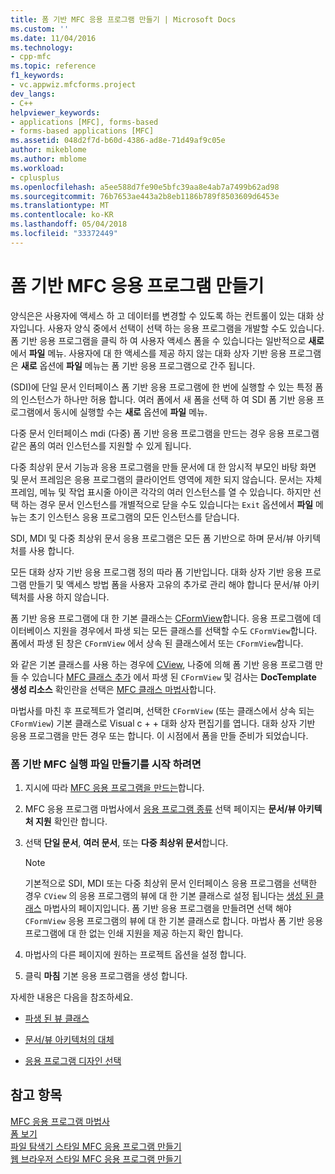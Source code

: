 ```yaml
---
title: 폼 기반 MFC 응용 프로그램 만들기 | Microsoft Docs
ms.custom: ''
ms.date: 11/04/2016
ms.technology:
- cpp-mfc
ms.topic: reference
f1_keywords:
- vc.appwiz.mfcforms.project
dev_langs:
- C++
helpviewer_keywords:
- applications [MFC], forms-based
- forms-based applications [MFC]
ms.assetid: 048d2f7d-b60d-4386-ad8e-71d49af9c05e
author: mikeblome
ms.author: mblome
ms.workload:
- cplusplus
ms.openlocfilehash: a5ee588d7fe90e5bfc39aa8e4ab7a7499b62ad98
ms.sourcegitcommit: 76b7653ae443a2b8eb1186b789f8503609d6453e
ms.translationtype: MT
ms.contentlocale: ko-KR
ms.lasthandoff: 05/04/2018
ms.locfileid: "33372449"
---
```

# <a name="creating-a-forms-based-mfc-application"></a>폼 기반 MFC 응용 프로그램 만들기
양식은은 사용자에 액세스 하 고 데이터를 변경할 수 있도록 하는 컨트롤이 있는 대화 상자입니다. 사용자 양식 중에서 선택이 선택 하는 응용 프로그램을 개발할 수도 있습니다. 폼 기반 응용 프로그램을 클릭 하 여 사용자 액세스 폼을 수 있습니다는 일반적으로 **새로** 에서 **파일** 메뉴. 사용자에 대 한 액세스를 제공 하지 않는 대화 상자 기반 응용 프로그램은 **새로** 옵션에 **파일** 메뉴는 폼 기반 응용 프로그램으로 간주 됩니다.  
  
 (SDI)에 단일 문서 인터페이스 폼 기반 응용 프로그램에 한 번에 실행할 수 있는 특정 폼의 인스턴스가 하나만 허용 합니다. 여러 폼에서 새 폼을 선택 하 여 SDI 폼 기반 응용 프로그램에서 동시에 실행할 수는 **새로** 옵션에 **파일** 메뉴.  
  
 다중 문서 인터페이스 mdi (다중) 폼 기반 응용 프로그램을 만드는 경우 응용 프로그램 같은 폼의 여러 인스턴스를 지원할 수 있게 됩니다.  
  
 다중 최상위 문서 기능과 응용 프로그램을 만들 문서에 대 한 암시적 부모인 바탕 화면 및 문서 프레임은 응용 프로그램의 클라이언트 영역에 제한 되지 않습니다. 문서는 자체 프레임, 메뉴 및 작업 표시줄 아이콘 각각의 여러 인스턴스를 열 수 있습니다. 하지만 선택 하는 경우 문서 인스턴스를 개별적으로 닫을 수도 있습니다는 `Exit` 옵션에서 **파일** 메뉴는 초기 인스턴스 응용 프로그램의 모든 인스턴스를 닫습니다.  
  
 SDI, MDI 및 다중 최상위 문서 응용 프로그램은 모든 폼 기반으로 하며 문서/뷰 아키텍처를 사용 합니다.  
  
 모든 대화 상자 기반 응용 프로그램 정의 따라 폼 기반입니다. 대화 상자 기반 응용 프로그램 만들기 및 액세스 방법 폼을 사용자 고유의 추가로 관리 해야 합니다 문서/뷰 아키텍처를 사용 하지 않습니다.  
  
 폼 기반 응용 프로그램에 대 한 기본 클래스는 [CFormView](../../mfc/reference/cformview-class.md)합니다. 응용 프로그램에 데이터베이스 지원을 경우에서 파생 되는 모든 클래스를 선택할 수도 `CFormView`합니다. 폼에서 파생 된 창은 `CFormView` 에서 상속 된 클래스에서 또는 `CFormView`합니다.  
  
 와 같은 기본 클래스를 사용 하는 경우에 [CView](../../mfc/reference/cview-class.md), 나중에 의해 폼 기반 응용 프로그램 만들 수 있습니다 [MFC 클래스 추가](../../mfc/reference/adding-an-mfc-class.md) 에서 파생 된 `CFormView` 및 검사는 **DocTemplate 생성 리소스** 확인란을 선택은 [MFC 클래스 마법사](../../mfc/reference/document-template-strings-mfc-add-class-wizard.md)합니다.  
  
 마법사를 마친 후 프로젝트가 열리며, 선택한 `CFormView` (또는 클래스에서 상속 되는 `CFormView`) 기본 클래스로 Visual c + + 대화 상자 편집기를 엽니다. 대화 상자 기반 응용 프로그램을 만든 경우 또는 합니다. 이 시점에서 폼을 만들 준비가 되었습니다.  
  
### <a name="to-begin-creating-a-forms-based-mfc-executable"></a>폼 기반 MFC 실행 파일 만들기를 시작 하려면  
  
1.  지시에 따라 [MFC 응용 프로그램을 만드는](../../mfc/reference/creating-an-mfc-application.md)합니다.  
  
2.  MFC 응용 프로그램 마법사에서 [응용 프로그램 종류](../../mfc/reference/application-type-mfc-application-wizard.md) 선택 페이지는 **문서/뷰 아키텍처 지원** 확인란 합니다.  
  
3.  선택 **단일 문서**, **여러 문서**, 또는 **다중 최상위 문서**합니다.  
  
    > [!NOTE]
    >  기본적으로 SDI, MDI 또는 다중 최상위 문서 인터페이스 응용 프로그램을 선택한 경우 `CView` 의 응용 프로그램의 뷰에 대 한 기본 클래스로 설정 됩니다는 [생성 된 클래스](../../mfc/reference/generated-classes-mfc-application-wizard.md) 마법사의 페이지입니다. 폼 기반 응용 프로그램을 만들려면 선택 해야 `CFormView` 응용 프로그램의 뷰에 대 한 기본 클래스로 합니다. 마법사 폼 기반 응용 프로그램에 대 한 없는 인쇄 지원을 제공 하는지 확인 합니다.  
  
4.  마법사의 다른 페이지에 원하는 프로젝트 옵션을 설정 합니다.  
  
5.  클릭 **마침** 기본 응용 프로그램을 생성 합니다.  
  
 자세한 내용은 다음을 참조하세요.  
  
-   [파생 된 뷰 클래스](../../mfc/derived-view-classes-available-in-mfc.md)  
  
-   [문서/뷰 아키텍처의 대체](../../mfc/alternatives-to-the-document-view-architecture.md)  
  
-   [응용 프로그램 디자인 선택](../../mfc/application-design-choices.md)  
  
## <a name="see-also"></a>참고 항목  
 [MFC 응용 프로그램 마법사](../../mfc/reference/mfc-application-wizard.md)   
 [폼 보기](../../mfc/form-views-mfc.md)   
 [파일 탐색기 스타일 MFC 응용 프로그램 만들기](../../mfc/reference/creating-a-file-explorer-style-mfc-application.md)   
 [웹 브라우저 스타일 MFC 응용 프로그램 만들기](../../mfc/reference/creating-a-web-browser-style-mfc-application.md)

